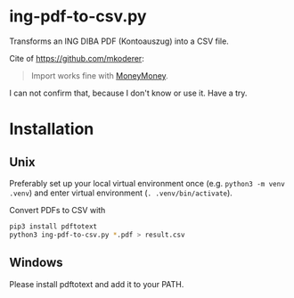 # ing-pdf-to-csv.py

Transforms an ING DIBA PDF (Kontoauszug) into a CSV file.

Cite of https://github.com/mkoderer:
> Import works fine with [MoneyMoney](https://moneymoney-app.com/).

I can not confirm that, because I don't know or use it. Have a try.

# Installation

## Unix

Preferably set up your local virtual environment once (e.g. `python3 -m venv .venv`)
and enter virtual environment (`. .venv/bin/activate`).

Convert PDFs to CSV with
```bash
pip3 install pdftotext
python3 ing-pdf-to-csv.py *.pdf > result.csv
```

## Windows

Please install pdftotext and add it to your PATH.

